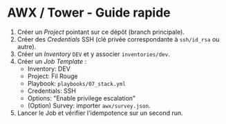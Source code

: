 # AWX / Tower - Guide rapide

1) Créer un *Project* pointant sur ce dépôt (branch principale).
2) Créer des *Credentials* SSH (clé privée correspondante à `ssh/id_rsa` ou autre).
3) Créer un *Inventory* `DEV` et y associer `inventories/dev`.
4) Créer un *Job Template* :
   - Inventory: DEV
   - Project: Fil Rouge
   - Playbook: `playbooks/07_stack.yml`
   - Credentials: SSH
   - Options: "Enable privilege escalation"
   - (Option) Survey: importer `awx/survey.json`.
5) Lancer le Job et vérifier l'idempotence sur un second run.
